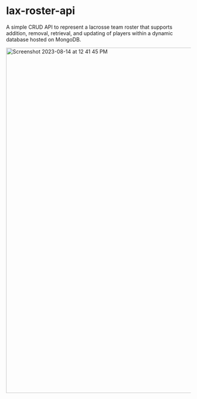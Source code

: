 # lax-roster-api
A simple CRUD API to represent a lacrosse team roster that supports addition, removal, retrieval, and updating of players within a dynamic database hosted on MongoDB.

<img width="943" alt="Screenshot 2023-08-14 at 12 41 45 PM" src="https://github.com/isaac-levine/lax-roster-api/assets/80065258/54b396a2-0616-402d-b067-43a0f67ce46b">

